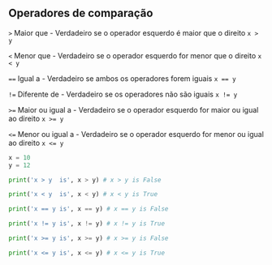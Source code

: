 ## Operadores de comparação
`>`   Maior que - Verdadeiro se o operador esquerdo é maior que o direito `x > y`

`<`   Menor que - Verdadeiro se o operador esquerdo for menor que o direito `x < y`

`==`  Igual a - Verdadeiro se ambos os operadores forem iguais `x == y`

`!=`  Diferente de - Verdadeiro se os operadores não são iguais `x != y`

`>=`  Maior ou igual a - Verdadeiro se o operador esquerdo for maior ou igual ao direito `x >= y`

`<=`  Menor ou igual a - Verdadeiro se o operador esquerdo for menor ou igual ao direito `x <= y`

```python
x = 10
y = 12

print('x > y  is', x > y) # x > y is False

print('x < y  is', x < y) # x < y is True

print('x == y is', x == y) # x == y is False

print('x != y is', x != y) # x != y is True

print('x >= y is', x >= y) # x >= y is False

print('x <= y is', x <= y) # x <= y is True
```
